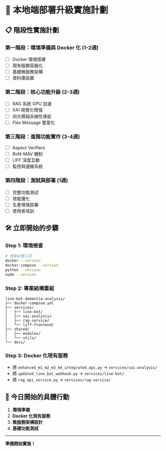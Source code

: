 # 🚀 本地端部署升級實施計劃

## 📋 **階段性實施計劃**

### **第一階段：環境準備與 Docker 化 (1-2週)**
- [ ] Docker 環境搭建
- [ ] 現有服務容器化
- [ ] 基礎微服務架構
- [ ] 資料庫設置

### **第二階段：核心功能升級 (2-3週)**
- [ ] RAG 系統 GPU 加速
- [ ] XAI 視覺化增強
- [ ] 四大模組非線性導航
- [ ] Flex Message 豐富化

### **第三階段：進階功能實作 (3-4週)**
- [ ] Aspect Verifiers
- [ ] BoN-MAV 機制
- [ ] LIFF 深度互動
- [ ] 監控與運維系統

### **第四階段：測試與部署 (1週)**
- [ ] 完整功能測試
- [ ] 效能優化
- [ ] 生產環境部署
- [ ] 使用者培訓

## 🛠️ **立即開始的步驟**

### **Step 1: 環境檢查**
```bash
# 檢查必要工具
docker --version
docker-compose --version
python --version
node --version
```

### **Step 2: 專案結構重組**
```
line-bot-dementia-analysis/
├── docker-compose.yml
├── services/
│   ├── line-bot/
│   ├── xai-analysis/
│   ├── rag-service/
│   └── liff-frontend/
├── shared/
│   ├── modules/
│   └── utils/
└── docs/
```

### **Step 3: Docker 化現有服務**
- 將 `enhanced_m1_m2_m3_m4_integrated_api.py` → `services/xai-analysis/`
- 將 `updated_line_bot_webhook.py` → `services/line-bot/`
- 將 `rag_api_service.py` → `services/rag-service/`

## 🎯 **今日開始的具體行動**

1. **環境準備**
2. **Docker 化現有服務**
3. **微服務架構設計**
4. **基礎功能測試**

---

**準備開始實施！** 